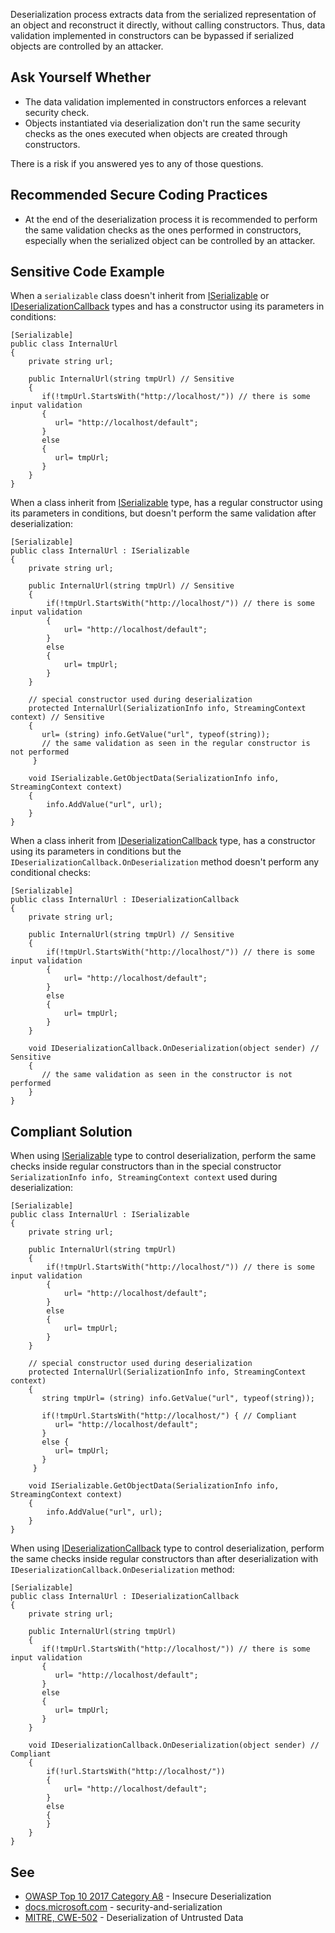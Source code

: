 
Deserialization process extracts data from the serialized representation of an object and reconstruct it directly, without calling constructors. Thus, data validation implemented in constructors can be bypassed if serialized objects are controlled by an attacker.

## Ask Yourself Whether

- The data validation implemented in constructors enforces a relevant security check.
- Objects instantiated via deserialization don't run the same security checks as the ones executed when objects are created through constructors.


There is a risk if you answered yes to any of those questions.

## Recommended Secure Coding Practices

- At the end of the deserialization process it is recommended to perform the same validation checks as the ones performed in constructors,
  especially when the serialized object can be controlled by an attacker.


## Sensitive Code Example

When a `serializable` class doesn't inherit from [ISerializable](https://docs.microsoft.com/en-us/dotnet/api/system.runtime.serialization.iserializable?view=netframework-4.8) or [IDeserializationCallback](https://docs.microsoft.com/fr-fr/dotnet/api/system.runtime.serialization.ideserializationcallback?view=netframework-4.8) types and has a constructor using its parameters in conditions:


    [Serializable]
    public class InternalUrl
    {
        private string url;
    
        public InternalUrl(string tmpUrl) // Sensitive
        {
           if(!tmpUrl.StartsWith("http://localhost/")) // there is some input validation
           {
              url= "http://localhost/default";
           }
           else
           {
              url= tmpUrl;
           }
        }
    }


When a class inherit from [ISerializable](https://docs.microsoft.com/en-us/dotnet/api/system.runtime.serialization.iserializable?view=netframework-4.8) type, has a regular constructor using its parameters in conditions, but doesn't perform the same validation after deserialization:


    [Serializable]
    public class InternalUrl : ISerializable
    {
        private string url;
    
        public InternalUrl(string tmpUrl) // Sensitive
        {
            if(!tmpUrl.StartsWith("http://localhost/")) // there is some input validation
            {
                url= "http://localhost/default";
            }
            else
            {
                url= tmpUrl;
            }
        }
    
        // special constructor used during deserialization
        protected InternalUrl(SerializationInfo info, StreamingContext context) // Sensitive
        {
           url= (string) info.GetValue("url", typeof(string));
           // the same validation as seen in the regular constructor is not performed
         }
    
        void ISerializable.GetObjectData(SerializationInfo info, StreamingContext context)
        {
            info.AddValue("url", url);
        }
    }


When a class inherit from [IDeserializationCallback](https://docs.microsoft.com/fr-fr/dotnet/api/system.runtime.serialization.ideserializationcallback?view=netframework-4.8) type, has a constructor using its parameters in conditions but the `IDeserializationCallback.OnDeserialization` method doesn't perform any conditional checks:


    [Serializable]
    public class InternalUrl : IDeserializationCallback
    {
        private string url;
    
        public InternalUrl(string tmpUrl) // Sensitive
        {
            if(!tmpUrl.StartsWith("http://localhost/")) // there is some input validation
            {
                url= "http://localhost/default";
            }
            else
            {
                url= tmpUrl;
            }
        }
    
        void IDeserializationCallback.OnDeserialization(object sender) // Sensitive
        {
           // the same validation as seen in the constructor is not performed
        }
    }


## Compliant Solution

When using [ISerializable](https://docs.microsoft.com/en-us/dotnet/api/system.runtime.serialization.iserializable?view=netframework-4.8) type to control deserialization, perform the same checks inside regular constructors than in the special constructor `SerializationInfo info,
StreamingContext context` used during deserialization:


    [Serializable]
    public class InternalUrl : ISerializable
    {
        private string url;
    
        public InternalUrl(string tmpUrl)
        {
            if(!tmpUrl.StartsWith("http://localhost/")) // there is some input validation
            {
                url= "http://localhost/default";
            }
            else
            {
                url= tmpUrl;
            }
        }
    
        // special constructor used during deserialization
        protected InternalUrl(SerializationInfo info, StreamingContext context)
        {
           string tmpUrl= (string) info.GetValue("url", typeof(string));
    
           if(!tmpUrl.StartsWith("http://localhost/") { // Compliant
              url= "http://localhost/default";
           }
           else {
              url= tmpUrl;
           }
         }
    
        void ISerializable.GetObjectData(SerializationInfo info, StreamingContext context)
        {
            info.AddValue("url", url);
        }
    }


When using [IDeserializationCallback](https://docs.microsoft.com/fr-fr/dotnet/api/system.runtime.serialization.ideserializationcallback?view=netframework-4.8) type to control deserialization, perform the same checks inside regular constructors than after deserialization with `IDeserializationCallback.OnDeserialization` method:


    [Serializable]
    public class InternalUrl : IDeserializationCallback
    {
        private string url;
    
        public InternalUrl(string tmpUrl)
        {
           if(!tmpUrl.StartsWith("http://localhost/")) // there is some input validation
           {
              url= "http://localhost/default";
           }
           else
           {
              url= tmpUrl;
           }
        }
    
        void IDeserializationCallback.OnDeserialization(object sender) // Compliant
        {
            if(!url.StartsWith("http://localhost/"))
            {
                url= "http://localhost/default";
            }
            else
            {
            }
        }
    }


## See

- [OWASP Top 10 2017 Category A8](https://www.owasp.org/index.php/Top_10-2017_A8-Insecure_Deserialization) - Insecure Deserialization
- [docs.microsoft.com](https://docs.microsoft.com/en-us/dotnet/framework/misc/security-and-serialization) - security-and-serialization
- [MITRE, CWE-502](https://cwe.mitre.org/data/definitions/502.html) - Deserialization of Untrusted Data

